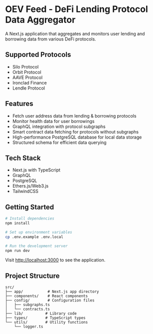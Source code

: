 # OEV Feed - DeFi Lending Protocol Data Aggregator

A Next.js application that aggregates and monitors user lending and borrowing data from various DeFi protocols.

## Supported Protocols

- Silo Protocol
- Orbit Protocol
- AAVE Protocol
- Ironclad Finance
- Lendle Protocol

## Features

- Fetch user address data from lending & borrowing protocols
- Monitor health data for user borrowings
- GraphQL integration with protocol subgraphs
- Smart contract data fetching for protocols without subgraphs
- High-performance PostgreSQL database for local data storage
- Structured schema for efficient data querying

## Tech Stack

- Next.js with TypeScript
- GraphQL
- PostgreSQL
- Ethers.js/Web3.js
- TailwindCSS

## Getting Started

```bash
# Install dependencies
npm install

# Set up environment variables
cp .env.example .env.local

# Run the development server
npm run dev
```

Visit [http://localhost:3000](http://localhost:3000) to see the application.

## Project Structure

```
src/
├── app/           # Next.js app directory
├── components/    # React components
├── config/        # Configuration files
│   ├── subgraphs.ts
│   └── contracts.ts
├── lib/          # Library code
├── types/        # TypeScript types
└── utils/        # Utility functions
    └── logger.ts